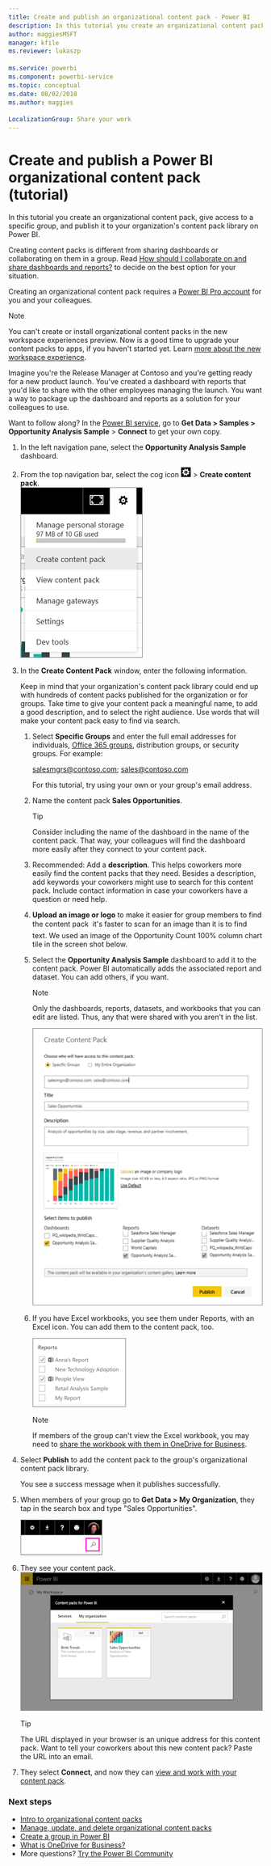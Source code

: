 ```yaml
---
title: Create and publish an organizational content pack - Power BI
description: In this tutorial you create an organizational content pack, restrict access to a specific group, and publish it to your organization's content pack library on Power BI.
author: maggiesMSFT
manager: kfile
ms.reviewer: lukaszp

ms.service: powerbi
ms.component: powerbi-service
ms.topic: conceptual
ms.date: 08/02/2018
ms.author: maggies

LocalizationGroup: Share your work
---
```

# Create and publish a Power BI organizational content pack (tutorial)

In this tutorial you create an organizational content pack, give access to a specific group, and publish it to your organization's content pack library on Power BI.

Creating content packs is different from sharing dashboards or collaborating on them in a group. Read [How should I collaborate on and share dashboards and reports?](service-how-to-collaborate-distribute-dashboards-reports.md) to decide on the best option for your situation.

Creating an organizational content pack requires a [Power BI Pro account](https://powerbi.microsoft.com/pricing) for you and your colleagues. 

> [!NOTE]
> You can't create or install organizational content packs in the new workspace experiences preview. Now is a good time to upgrade your content packs to apps, if you haven't started yet. Learn [more about the new workspace experience](service-create-the-new-workspaces.md).
> 

Imagine you're the Release Manager at Contoso and you're getting ready for a new product launch.  You've created a dashboard with reports that you'd like to share with the other employees managing the launch. You want a way to package up the dashboard and reports as a solution for your colleagues to use. 

Want to follow along? In the [Power BI service](https://powerbi.com), go to **Get Data > Samples > Opportunity Analysis Sample** > **Connect** to get your own copy. 

1. In the left navigation pane, select the **Opportunity Analysis Sample** dashboard.
2. From the top navigation bar, select the cog icon ![](media/service-organizational-content-pack-create-and-publish/cog.png) > **Create content pack**.    
   ![](media/service-organizational-content-pack-create-and-publish/pbi_create_contpk.png)
3. In the **Create Content Pack** window, enter the following information.  
   
   Keep in mind that your organization's content pack library could end up with hundreds of content packs published for the organization or for groups. Take time to give your content pack a meaningful name, to add a good description, and to select the right audience.  Use words that will make your content pack easy to find via search.
   
   1. Select **Specific Groups** and enter the full email addresses for individuals, [Office 365 groups](https://support.office.com/article/Create-a-group-in-Office-365-7124dc4c-1de9-40d4-b096-e8add19209e9), distribution groups, or security groups. For example:
      
        salesmgrs@contoso.com; sales@contoso.com
      
      For this tutorial, try using your own or your group's email address.
   
   2. Name the content pack **Sales Opportunities**.
   
      > [!TIP]
      > Consider including the name of the dashboard in the name of the content pack. That way, your colleagues will find the dashboard more easily after they connect to your content pack.
      > 
      > 
   
   3. Recommended: Add a **description**. This helps coworkers more easily find the content packs that they need. Besides a description, add keywords your coworkers might use to search for this content pack. Include contact information in case your coworkers have a question or need help.
   
   4. **Upload an image or logo** to make it easier for group members to find the content pack &#151; it's faster to scan for an image than it is to find text. We used an image of the Opportunity Count 100% column chart tile in the screen shot below.
   
   5. Select the **Opportunity Analysis Sample** dashboard to add it to the content pack.  Power BI automatically adds the associated report and dataset. You can add others, if you want.
   
      > [!NOTE]
      >  Only the dashboards, reports, datasets, and workbooks that you can edit are listed. Thus, any that were shared with you aren't in the list.
      > 
      > 
   
      ![](media/service-organizational-content-pack-create-and-publish/cpwindow.png) 
   
   6. If you have Excel workbooks, you see them under Reports, with an Excel icon. You can add them to the content pack, too.
   
      ![](media/service-organizational-content-pack-create-and-publish/pbi_orgcontpkexcel.png)
   
      > [!NOTE]
      > If members of the group can't view the Excel workbook, you may need to [share the workbook with them in OneDrive for Business](https://support.office.com/en-us/article/Share-documents-or-folders-in-Office-365-1fe37332-0f9a-4719-970e-d2578da4941c).
      > 
      > 
4. Select **Publish** to add the content pack to the group's organizational content pack library.  
   
   You see a success message when it publishes successfully. 
5. When members of your group go to **Get Data > My Organization**, they tap in the search box and type "Sales Opportunities".
   
   ![](media/service-organizational-content-pack-create-and-publish/cp_searchbox.png) 
6. They see your content pack.  
   ![](media/service-organizational-content-pack-create-and-publish/powerbi-find-content-pack-organization.png) 
   
   > [!TIP]
   > The URL displayed in your browser is an unique address for this content pack.  Want to tell your coworkers about this new content pack?  Paste the URL into an email.
   > 
   > 
7. They select **Connect**, and now they can [view and work with your content pack](service-organizational-content-pack-copy-refresh-access.md). 

### Next steps
* [Intro to organizational content packs](service-organizational-content-pack-introduction.md)  
* [Manage, update, and delete organizational content packs](service-organizational-content-pack-manage-update-delete.md)  
* [Create a group in Power BI](service-create-distribute-apps.md)  
* [What is OneDrive for Business?](https://support.office.com/en-us/article/What-is-OneDrive-for-Business-187f90af-056f-47c0-9656-cc0ddca7fdc2)
* More questions? [Try the Power BI Community](http://community.powerbi.com/)

